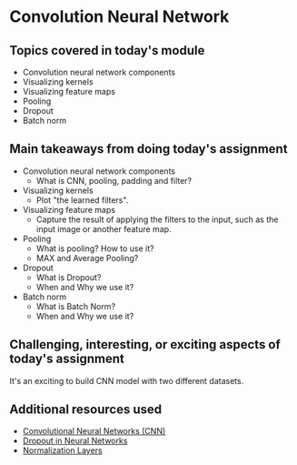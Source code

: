 # Convolution Neural Network

## Topics covered in today's module
* Convolution neural network components
* Visualizing kernels
* Visualizing feature maps
* Pooling
* Dropout
* Batch norm

## Main takeaways from doing today's assignment
* Convolution neural network components
  - What is CNN, pooling, padding and filter?
* Visualizing kernels
  - Plot "the learned filters".
* Visualizing feature maps
  -  Capture the result of applying the filters to the input, such as the input image or another feature map.
* Pooling
  - What is pooling? How to use it?
  - MAX and Average Pooling?
* Dropout
  - What is Dropout? 
  - When and Why we use it?
* Batch norm
  - What is Batch Norm?
  - When and Why we use it?

## Challenging, interesting, or exciting aspects of today's assignment
It's an exciting to build CNN model with two different datasets.

## Additional resources used 
- [Convolutional Neural Networks (CNN)](https://www.happiestminds.com/insights/convolutional-neural-networks-cnns/)
- [Dropout in Neural Networks](https://towardsdatascience.com/dropout-in-neural-networks-47a162d621d9)
- [Normalization Layers](https://machinelearningmastery.com/using-normalization-layers-to-improve-deep-learning-models/)
